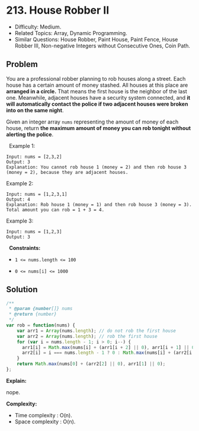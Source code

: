 # 213. House Robber II

- Difficulty: Medium.
- Related Topics: Array, Dynamic Programming.
- Similar Questions: House Robber, Paint House, Paint Fence, House Robber III, Non-negative Integers without Consecutive Ones, Coin Path.

## Problem

You are a professional robber planning to rob houses along a street. Each house has a certain amount of money stashed. All houses at this place are **arranged in a circle.** That means the first house is the neighbor of the last one. Meanwhile, adjacent houses have a security system connected, and **it will automatically contact the police if two adjacent houses were broken into on the same night**.

Given an integer array `nums` representing the amount of money of each house, return **the maximum amount of money you can rob tonight **without alerting the police****.

 
Example 1:

```
Input: nums = [2,3,2]
Output: 3
Explanation: You cannot rob house 1 (money = 2) and then rob house 3 (money = 2), because they are adjacent houses.
```

Example 2:

```
Input: nums = [1,2,3,1]
Output: 4
Explanation: Rob house 1 (money = 1) and then rob house 3 (money = 3).
Total amount you can rob = 1 + 3 = 4.
```

Example 3:

```
Input: nums = [1,2,3]
Output: 3
```

 
**Constraints:**


	
- `1 <= nums.length <= 100`
	
- `0 <= nums[i] <= 1000`



## Solution

```javascript
/**
 * @param {number[]} nums
 * @return {number}
 */
var rob = function(nums) {
    var arr1 = Array(nums.length); // do not rob the first house
    var arr2 = Array(nums.length); // rob the first house
    for (var i = nums.length - 1; i > 0; i--) {
      arr1[i] = Math.max(nums[i] + (arr1[i + 2] || 0), arr1[i + 1] || 0);
      arr2[i] = i === nums.length - 1 ? 0 : Math.max(nums[i] + (arr2[i + 2] || 0), arr2[i + 1] || 0);
    }
    return Math.max(nums[0] + (arr2[2] || 0), arr1[1] || 0);
};
```

**Explain:**

nope.

**Complexity:**

* Time complexity : O(n).
* Space complexity : O(n).
